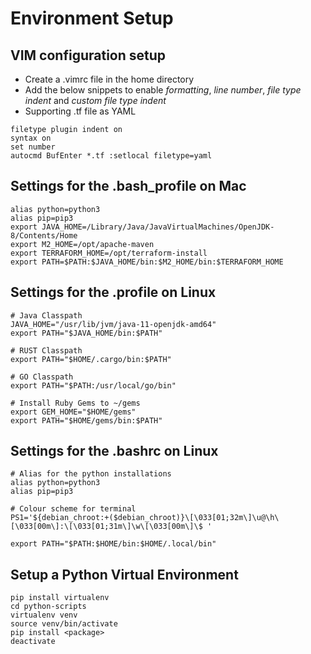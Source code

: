 # Environment Setup

## VIM configuration setup

- Create a .vimrc file in the home directory
- Add the below snippets to enable _formatting_, _line number_, _file type indent_ and _custom file type indent_
- Supporting .tf file as YAML

```shell
filetype plugin indent on
syntax on
set number
autocmd BufEnter *.tf :setlocal filetype=yaml

```

## Settings for the .bash_profile on Mac

```shell
alias python=python3
alias pip=pip3
export JAVA_HOME=/Library/Java/JavaVirtualMachines/OpenJDK-8/Contents/Home
export M2_HOME=/opt/apache-maven
export TERRAFORM_HOME=/opt/terraform-install
export PATH=$PATH:$JAVA_HOME/bin:$M2_HOME/bin:$TERRAFORM_HOME

```

## Settings for the .profile on Linux

```shell
# Java Classpath
JAVA_HOME="/usr/lib/jvm/java-11-openjdk-amd64"
export PATH="$JAVA_HOME/bin:$PATH"

# RUST Classpath
export PATH="$HOME/.cargo/bin:$PATH"

# GO Classpath
export PATH="$PATH:/usr/local/go/bin"

# Install Ruby Gems to ~/gems
export GEM_HOME="$HOME/gems"
export PATH="$HOME/gems/bin:$PATH"

```

## Settings for the .bashrc on Linux

```shell
# Alias for the python installations
alias python=python3
alias pip=pip3

# Colour scheme for terminal
PS1='${debian_chroot:+($debian_chroot)}\[\033[01;32m\]\u@\h\[\033[00m\]:\[\033[01;31m\]\w\[\033[00m\]\$ '

export PATH="$PATH:$HOME/bin:$HOME/.local/bin"
```

## Setup a Python Virtual Environment

```shell
pip install virtualenv
cd python-scripts
virtualenv venv
source venv/bin/activate
pip install <package>
deactivate
```
